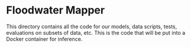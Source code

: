 # Floodwater Mapper

This directory contains all the code for our models, data scripts, tests, evaluations on subsets of data, etc. This is the code that will be put into a Docker container for inference.
